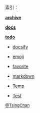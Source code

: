  索引：


**[archive](/archive/index.md)**

**[docs](/docs/index.md)**

**[todo](/todo/index.md)**

- [docsify](/docsify.md)

- [emoji](/emoji.md)

- [favorite](/favorite.md)

- [markdown](/markdown.md)

- [Temp](/Temp.md)

- [Test](/Test.md)


<font size=2 color='grey'> [@TsingChan](https://github.com/tsingchan) </font>